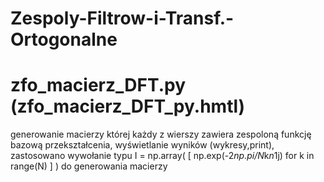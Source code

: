 # Zespoly-Filtrow-i-Transf.-Ortogonalne
# zfo_macierz_DFT.py (zfo_macierz_DFT_py.hmtl)
generowanie macierzy której każdy z wierszy zawiera zespoloną funkcję bazową przekształcenia, wyświetlanie wyników (wykresy,print), zastosowano
wywołanie typu I = np.array( [ np.exp(-2*np.pi/N*k*n*1j) for k in range(N) ] ) do generowania macierzy
